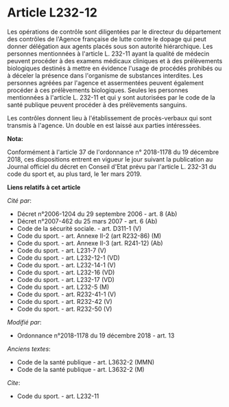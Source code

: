 # Article L232-12

Les opérations de contrôle sont diligentées par le directeur du département des contrôles de l'Agence française de lutte
contre le dopage qui peut donner délégation aux agents placés sous son autorité hiérarchique. Les personnes mentionnées à
l'article L. 232-11 ayant la qualité de médecin peuvent procéder à des examens médicaux cliniques et à des prélèvements
biologiques destinés à mettre en évidence l'usage de procédés prohibés ou à déceler la présence dans l'organisme de
substances interdites. Les personnes agréées par l'agence et assermentées peuvent également procéder à ces prélèvements
biologiques. Seules les personnes mentionnées à l'article L. 232-11 et qui y sont autorisées par le code de la santé publique
peuvent procéder à des prélèvements sanguins.

Les contrôles donnent lieu à l'établissement de procès-verbaux qui sont transmis à l'agence. Un double en est laissé aux
parties intéressées.

**Nota:**

Conformément à l'article 37 de l'ordonnance n° 2018-1178 du 19 décembre 2018, ces dispositions entrent en vigueur le jour
suivant la publication au Journal officiel du décret en Conseil d'Etat prévu par l'article L. 232-31 du code du sport et, au
plus tard, le 1er mars 2019.

**Liens relatifs à cet article**

_Cité par_:

  - Décret n°2006-1204 du 29 septembre 2006 - art. 8 (Ab)
  - Décret n°2007-462 du 25 mars 2007 - art. 6 (Ab)
  - Code de la sécurité sociale. - art. D311-1 (V)
  - Code du sport. - art. Annexe II-2 (art R232-86) (M)
  - Code du sport. - art. Annexe II-3 (art. R241-12) (Ab)
  - Code du sport. - art. L231-7 (V)
  - Code du sport. - art. L232-12-1 (VD)
  - Code du sport. - art. L232-14-1 (V)
  - Code du sport. - art. L232-16 (VD)
  - Code du sport. - art. L232-17 (VD)
  - Code du sport. - art. L232-5 (M)
  - Code du sport. - art. R232-41-1 (V)
  - Code du sport. - art. R232-42 (V)
  - Code du sport. - art. R232-50 (V)

_Modifié par_:

  - Ordonnance n°2018-1178 du 19 décembre 2018 - art. 13

_Anciens textes_:

  - Code de la santé publique - art. L3632-2 (MMN)
  - Code de la santé publique - art. L3632-2 (M)

_Cite_:

  - Code du sport. - art. L232-11
